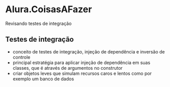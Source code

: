 # Alura.CoisasAFazer
Revisando testes de integração

## Testes de integração
- conceito de testes de integração, injeção de dependência e inversão de controle
- principal estratégia para aplicar injeção de dependência em suas classes, que é através de argumentos no construtor
- criar objetos leves que simulam recursos caros e lentos como por exemplo um banco de dados
